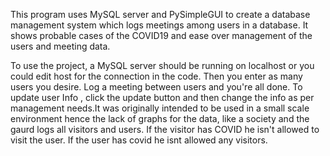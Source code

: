 This program uses MySQL server and PySimpleGUI to create a database management system which logs meetings among users in a database. It shows probable cases of the COVID19 and ease over management of the users and meeting data. 


To use the project, a MySQL server should be running  on localhost or you could edit host for the connection in the code. Then you enter as many users you desire.
Log a meeting between users and you're all done. To update user Info , click the update button and then change the info as per management needs.It was originally intended to be used in a small scale environment hence the lack of graphs for the data, like a society and the gaurd logs all visitors and users. If the visitor has COVID he isn't allowed to visit the user. If the user has covid he isnt allowed any visitors.
